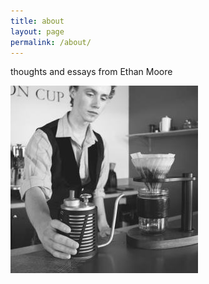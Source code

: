 ```yaml
---
title: about
layout: page
permalink: /about/
---
```

thoughts and essays from
  Ethan Moore  

![Ethan Moore][1]  


 [0]: /  
 [1]: /content/profile/profilecoffee-300x300.jpg  
